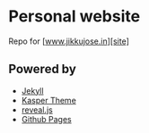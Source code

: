 # Personal website

Repo for [www.jikkujose.in][site]

## Powered by

* [Jekyll][jekyll]
* [Kasper Theme][kasper]
* [reveal.js][reveal]
* [Github Pages][github-pages]

[github-pages]: https://pages.github.com
[jekyll]: https://www.jekyllrb.com
[kasper]: https://github.com/rosario/kasper
[jikku-blog]: https://jikkujose.github.io
[jikku-twitter]: https://twitter.com/jikkujose
[reveal]: https://github.com/hakimel/reveal.js
[site]: http://www.jikkujose.in
